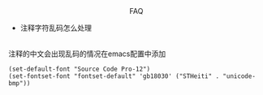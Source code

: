 <center>
FAQ
</center>

* 注释字符乱码怎么处理
<br/>
注释的中文会出现乱码的情况在emacs配置中添加
<br/>
<code>
(set-default-font "Source Code Pro-12")
(set-fontset-font "fontset-default" 'gb18030' ("STHeiti" . "unicode-bmp"))
</code>
